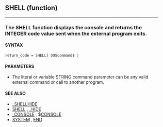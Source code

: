 ## SHELL (function)
---

### The SHELL function displays the console and returns the INTEGER code value sent when the external program exits.

#### SYNTAX

`return_code = SHELL( DOScommand$ )`

#### PARAMETERS
* The literal or variable [STRING](./STRING.md) command parameter can be any valid external command or call to another program.


#### SEE ALSO
* [_SHELLHIDE](./_SHELLHIDE.md)
* [SHELL](./SHELL.md) , [_HIDE](./_HIDE.md)
* [_CONSOLE](./_CONSOLE.md) , $[CONSOLE](./CONSOLE.md)
* [SYSTEM](./SYSTEM.md) , [END](./END.md)
